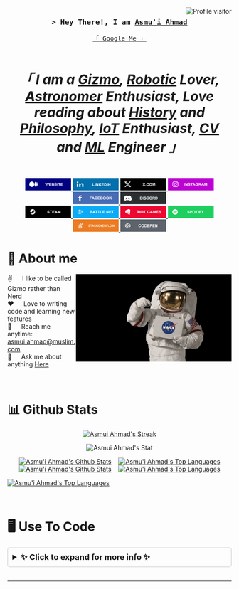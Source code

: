 <a href="https://komarev.com/ghpvc/?username=asmuiahmad">
  <img align="right" src="https://komarev.com/ghpvc/?username=asmuiahmad&label=Visitors&color=0e75b6&style=flat" alt="Profile visitor" />
</a>

<!-- Intro  -->
<h3 align="center">
        <samp>&gt; Hey There!, I am
                <b><a target="_blank" href="https://asmuiahmad.github.io">Asmu'i Ahmad</a></b>
        </samp>
</h3>

<p align="center"> 
  <samp>
    <a target="_blank" href="https://www.google.com/search?q=Ahmad+Asmu'i">「 Google Me 」</a>
    <br>
  </br>
    <h5 align="center" style="font-size: 30px;">
    「 I am a 
    <a target="_blank" href="https://simple.wikipedia.org/wiki/Gizmo">Gizmo</a>, 
    <a target="_blank" href="https://en.wikipedia.org/wiki/Robotics">Robotic</a> Lover, 
    <a target="_blank" href="https://en.wikipedia.org/wiki/Astronomy">Astronomer</a> Enthusiast, Love reading about 
    <a target="_blank" href="https://en.wikipedia.org/wiki/History">History</a> and <a target="_blank" href="https://en.wikipedia.org/wiki/Philosophy#:~:text=Philosophy%20(%CF%86%CE%B9%CE%BB%CE%BF%CF%83%CE%BF%CF%86%CE%AF%CE%B1%2C%20'love%20of,value%2C%20mind%2C%20and%20language.">Philosophy</a>,
    <a target="_blank" href="https://www.oracle.com/id/internet-of-things/what-is-iot/#:~:text=What%20is%20IoT%3F,and%20systems%20over%20the%20internet.">IoT</a> Enthusiast, 
    <a target="_blank" href="https://www.ibm.com/topics/computer-vision#:~:text=Computer%20vision%20is%20a%20field,they%20see%20defects%20or%20issues.">CV</a> and 
    <a target="_blank" href="https://www.ibm.com/topics/machine-learning">ML</a> Engineer 」
    </h5>

  </samp>
</p>

<p align="center">
 <a target="_blank" href="https://asmuiahmad.github.io" target="blank">
  <img src="https://github.com/asmuiahmad/asmuiahmad/blob/main/assets/icons-about/website.png" height="28" alt="website"/>
 </a>
 <a target="_blank" href="https://linkedin.com/in/asmuiahmad" target="_blank">
  <img src="https://github.com/asmuiahmad/asmuiahmad/blob/main/assets/icons-about/linkedin.png" height="28" alt="linkedin"/>
 </a>
 <a target="_blank" href="https://x.com/asmui_ahmd" target="_blank">
  <img src="https://github.com/asmuiahmad/asmuiahmad/blob/main/assets/icons-about/x.com.png" height="28" alt="x.com"/>
 </a>
 <a target="_blank" href="https://instagram.com/asmui_ahmad" target="_blank">
  <img src="https://github.com/asmuiahmad/asmuiahmad/blob/main/assets/icons-about/instagram.png" height="28" alt="instagram"/>
 </a> 
 <a target="_blank" href="https://facebook.com/asmui.ahmad28" target="_blank">
  <img src="https://github.com/asmuiahmad/asmuiahmad/blob/main/assets/icons-about/facebook.png" height="28" alt="facebook"/>
 </a>
 <a target="_blank" href="https://asmuiahmad.github.io/html/discord" target="_blank">
  <img src="https://github.com/asmuiahmad/asmuiahmad/blob/main/assets/icons-about/discord.png" height="28" alt="discord"/>
 </a>
</br>
  <a target="_blank" href="https://steamcommunity.com/id/darthVoyage/" target="_blank">
  <img src="https://github.com/asmuiahmad/asmuiahmad/blob/main/assets/icons-about/steam.png" height="28" alt="steam"/>
 </a>
 <a target="_blank" href="https://asmuiahmad.github.io/html/battlenet" target="_blank">
  <img src="https://github.com/asmuiahmad/asmuiahmad/blob/main/assets/icons-about/battlenet.png" height="28" alt="battlenet"/>
 </a>
 <a target="_blank" href="https://asmuiahmad.github.io/html/riotgames" target="_blank">
  <img src="https://github.com/asmuiahmad/asmuiahmad/blob/main/assets/icons-about/riotgames.png" height="28" alt="riotgames"/>
 </a>
 <a target="_blank" href="https://open.spotify.com/user/301h3eupxf1jilha20n3ca2xm?si=41824fcf00c349f7" target="_blank">
  <img src="https://github.com/asmuiahmad/asmuiahmad/blob/main/assets/icons-about/spotify.png" height="28" alt="spotify"/>
 </a>  
 <a target="_blank" href="https://stackoverflow.com/users/14989413/darth-voyage" target="_blank">
  <img src="https://github.com/asmuiahmad/asmuiahmad/blob/main/assets/icons-about/stackoverflow.png" height="28" alt="stackoverflow"/>
 </a> 
 <a target="_blank" href="https://codepen.io/asmui_ahmad" target="_blank">
  <img src="https://github.com/asmuiahmad/asmuiahmad/blob/main/assets/icons-about/codepen.png" height="28" alt="codepen"/>
 </a> 
  
</p>

<!-- About Section -->
# 🔬 About me
<p>
 <img align="right" width="350" src="/assets/astronaut.gif" alt="Coding gif" />  
 ✌️ &emsp; I like to be called Gizmo rather than Nerd <br/>
 ❤️ &emsp; Love to writing code and learning new features<br/>
 📧 &emsp; Reach me anytime: <a href="mailto:asmui.ahmad@muslim.com">asmui.ahmad@muslim.com</a><br/>
 💬 &emsp; Ask me about anything <a target="_blank" href="https://github.com/asmuiahmad/asmuiahmad/issues">Here</a><br /> 
<br/>
<br/>
<be/>

# 📊 Github Stats
<p align="center">
  <a href="https://git.io/streak-stats"><img src="https://github-readme-streak-stats.herokuapp.com?user=asmuiahmad&theme=tokyonight&hide_border=true&border_radius=6&date_format=M%20j%5B%2C%20Y%5D" alt="Asmui Ahmad's Streak" /></a>
</p>

<p align="center">
  <img src="http://github-profile-summary-cards.vercel.app/api/cards/profile-details?username=asmuiahmad&theme=tokyonight" alt="Asmui Ahmad's Stat">
</p>
<p align="center">
    <a href="https://github.com/asmuiahmad"><img alt="Asmu'i Ahmad's Github Stats" src="http://github-profile-summary-cards.vercel.app/api/cards/most-commit-language?username=asmuiahmad&theme=tokyonight"/></a>
  &nbsp;&nbsp;
  <a href="https://github.com/asmuiahmad"><img alt="Asmu'i Ahmad's Top Languages" src="http://github-profile-summary-cards.vercel.app/api/cards/repos-per-language?username=asmuiahmad&theme=tokyonight"/></a>
</a>

<a> 
    <a href="https://github.com/asmuiahmad"><img alt="Asmu'i Ahmad's Github Stats" src="http://github-profile-summary-cards.vercel.app/api/cards/stats?username=asmuiahmad&theme=tokyonight"/></a>
  &nbsp;&nbsp;
    <a href="https://github.com/asmuiahmad"><img alt="Asmu'i Ahmad's Top Languages" src="http://github-profile-summary-cards.vercel.app/api/cards/productive-time?username=asmuiahmad&theme=tokyonight&utcOffset=8"/></a>
</a>
  <br />
  
<a href="https://github.com/asmuiahmad"><img alt="Asmu'i Ahmad's Top Languages" src="https://github-readme-activity-graph.vercel.app/graph?username=asmuiahmad&theme=tokyo-night&line="/></a>
</p>
<br />
<be />

# 🖥️ Use To Code
<details style="border: 1px solid #ccc; padding: 10px; border-radius: 5px;">
  <summary style="font-size: 18px; font-weight: bold; cursor: pointer;">✨ Click to expand for more info ✨</summary>
  <div style="margin-top: 10px;">
    <p>
    Here is some more detailed information about my skills.
  </br>This section is hidden by default but will be shown when you click "Click to expand."
    </p>
<h3 align="left">Programming Skills :</h3>
<p align="left"> 
  <a href="https://www.python.org/" target="_blank" rel="noreferrer"> 
  <img src="https://github.com/tandpfun/skill-icons/raw/main/icons/Python-Dark.svg" alt="python" width="50" height="50"/></a>
    
  <a href="https://www.cprogramming.com/" target="_blank" rel="noreferrer">
  <img src="https://github.com/tandpfun/skill-icons/raw/main/icons/CPP.svg" alt="cpp" width="50" height="50"/></a>

  <a href="https://www.lua.org/" target="_blank" rel="noreferrer">  
  <img src="https://github.com/tandpfun/skill-icons/raw/main/icons/Lua-Dark.svg" alt="lua" width="50" height="50"/></a>

  <a href="https://www.java.com/" target="_blank" rel="noreferrer">  
  <img src="https://github.com/tandpfun/skill-icons/raw/main/icons/Java-Dark.svg" alt="java" width="50" height="50"/></a>

  <a href="https://www.php.net/" target="_blank" rel="noreferrer">  
  <img src="https://github.com/tandpfun/skill-icons/raw/main/icons/PHP-Dark.svg" alt="php" width="50" height="50"/></a>

  <a href="https://www.gnu.org/software/bash/" target="_blank" rel="noreferrer">
  <img src="https://github.com/tandpfun/skill-icons/raw/main/icons/Bash-Dark.svg" alt="bash" width="50" height="50"/></a>  
</p>

<h3 align="left">Artificial Intelligence / Machine Learning :</h3>
<p align="left">
  <a href="https://opencv.org/" target="_blank" rel="noreferrer">
  <img src="https://github.com/tandpfun/skill-icons/raw/main/icons/OpenCV-Dark.svg" alt="opencv" width="50" height="50"/></a>

  <a href="https://pandas.pydata.org/" target="_blank" rel="noreferrer">
  <img src="https://github.com/asmuiahmad/asmuiahmad/blob/main/assets/icons/pandas.svg" alt="pandas" width="50" height="50"/></a>

  <a href="https://pytorch.org/" target="_blank" rel="noreferrer">
  <img src="https://github.com/tandpfun/skill-icons/raw/main/icons/PyTorch-Dark.svg" alt="pytorch" width="50" height="50"/></a>

  <a href="https://jupyter.org/" target="_blank" rel="noreferrer">
  <img src="https://github.com/asmuiahmad/asmuiahmad/blob/main/assets/icons/jupyter.svg" alt="opencv" width="50" height="50"/></a>

  <a href="https://keras.io/" target="_blank" rel="noreferrer">
  <img src="https://github.com/asmuiahmad/asmuiahmad/blob/main/assets/icons/keras.svg" alt="keras" width="50" height="50"/></a>

  <a href="https://matplotlib.org/" target="_blank" rel="noreferrer">
  <img src="https://github.com/asmuiahmad/asmuiahmad/blob/main/assets/icons/matploitlb.svg" alt="matplotlib" width="50" height="50"/></a>

  <a href="https://numpy.org/" target="_blank" rel="noreferrer">
  <img src="https://github.com/asmuiahmad/asmuiahmad/blob/main/assets/icons/numpy.svg" alt="numpy" width="50" height="50"/></a>

  <a href="https://scikit-learn.org/" target="_blank" rel="noreferrer">
  <img src="https://github.com/asmuiahmad/asmuiahmad/blob/main/assets/icons/scikit.svg" alt="scikit" width="50" height="50"/></a>

  <a href="https://pypi.org/project/Theano/" target="_blank" rel="noreferrer">
  <img src="https://github.com/asmuiahmad/asmuiahmad/blob/main/assets/icons/theano.svg" alt="theano" width="50" height="50"/></a>

  <a href="https://radimrehurek.com/gensim/" target="_blank" rel="noreferrer">
  <img src="https://github.com/asmuiahmad/asmuiahmad/blob/main/assets/icons/gensim.svg" alt="opencv" width="50" height="50"/></a>

  <a href="https://seaborn.pydata.org/" target="_blank" rel="noreferrer">
  <img src="https://github.com/asmuiahmad/asmuiahmad/blob/main/assets/icons/seaborn.svg" alt="opencv" width="50" height="50"/></a>
</p>

<h3 align="left">Frontend Developments :</h3>
<p align="left"> 
  <a href="https://www.w3schools.com/html/" target="_blank" rel="noreferrer">
  <img src="https://github.com/tandpfun/skill-icons/raw/main/icons/HTML.svg" alt="html" width="50" height="50"/></a>

  <a href="https://www.w3schools.com/css/" target="_blank" rel="noreferrer">
  <img src="https://github.com/tandpfun/skill-icons/raw/main/icons/CSS.svg" alt="css" width="50" height="50"/></a>

  <a href="https://www.javascript.com/" target="_blank" rel="noreferrer">
  <img src="https://github.com/tandpfun/skill-icons/raw/main/icons/JavaScript.svg" alt="javascript" width="50" height="50"/></a>

  <a href="https://angular.io/" target="_blank" rel="noreferrer">
  <img src="https://github.com/tandpfun/skill-icons/raw/main/icons/Angular-Dark.svg" alt="angular" width="50" height="50"/></a>

  <a href="https://getbootstrap.com/" target="_blank" rel="noreferrer">
  <img src="https://github.com/tandpfun/skill-icons/raw/main/icons/Bootstrap.svg" alt="bootstrap" width="50" height="50"/></a>

  <a href="https://sass-lang.com/" target="_blank" rel="noreferrer">
  <img src="https://github.com/tandpfun/skill-icons/raw/main/icons/Sass.svg" alt="sass" width="50" height="50"/></a>

  <a href="https://www.qt.io/" target="_blank" rel="noreferrer">
  <img src="https://github.com/tandpfun/skill-icons/raw/main/icons/QT-Dark.svg" alt="qt" width="50" height="50"/></a>

  <a href="https://www.gtk.org/" target="_blank" rel="noreferrer">
  <img src="https://github.com/tandpfun/skill-icons/raw/main/icons/GTK-Dark.svg" alt="gtk" width="50" height="50"/></a>

  <a href="https://cmake.org/" target="_blank" rel="noreferrer">
  <img src="https://github.com/tandpfun/skill-icons/raw/main/icons/CMake-Dark.svg" alt="cmake" width="50" height="50"/></a>
</p>

<h3 align="left">Backend Developments :</h3>
<p align="left"> 
  <a href="https://nginx.org/en/" target="_blank" rel="noreferrer">
  <img src="https://github.com/tandpfun/skill-icons/raw/main/icons/Nginx.svg" alt="nginx" width="50" height="50"/></a>

  <a href="https://nodejs.org/" target="_blank" rel="noreferrer">
  <img src="https://github.com/tandpfun/skill-icons/raw/main/icons/NodeJS-Dark.svg" alt="nodejs" width="50" height="50"/></a>
</p>

<h3 align="left">Mobile Apps Developments :</h3>
<p align="left">
  <a href="https://developer.android.com/" target="_blank" rel="noreferrer">
  <img src="https://github.com/tandpfun/skill-icons/raw/main/icons/AndroidStudio-Dark.svg" alt="android-studio" width="50" height="50"/></a>

  <a href="https://developer.apple.com/xcode/" target="_blank" rel="noreferrer">
  <img src="https://github.com/asmuiahmad/asmuiahmad/blob/main/assets/icons/xcode.svg" alt="ios" width="50" height="50"/></a>

  <a href="https://dart.dev/" target="_blank" rel="noreferrer">
  <img src="https://github.com/tandpfun/skill-icons/raw/main/icons/Dart-Dark.svg" alt="dart" width="50" height="50"/></a>

  <a href="https://flutter.dev/" target="_blank" rel="noreferrer">
  <img src="https://github.com/tandpfun/skill-icons/raw/main/icons/Flutter-Dark.svg" alt="flutter" width="50" height="50"/></a>

  <a href="https://react.dev/" target="_blank" rel="noreferrer">
  <img src="https://github.com/tandpfun/skill-icons/raw/main/icons/React-Dark.svg" alt="react" width="50" height="50"/></a>
</p>

<h3 align="left">Database :</h3>
<p align="left">
  <a href="https://www.mysql.com/" target="_blank" rel="noreferrer">
  <img src="https://github.com/tandpfun/skill-icons/raw/main/icons/MySQL-Dark.svg" alt="mysql" width="50" height="50"/></a>

  <a href="https://www.mongodb.com/" target="_blank" rel="noreferrer">
  <img src="https://github.com/tandpfun/skill-icons/raw/main/icons/MongoDB.svg" alt="mongodb" width="50" height="50"/></a>

  <a href="https://www.postgresql.org/" target="_blank" rel="noreferrer">
  <img src="https://github.com/tandpfun/skill-icons/raw/main/icons/PostgreSQL-Dark.svg" alt="postgresql" width="50" height="50"/></a>

  <a href="https://www.sqlite.org/" target="_blank" rel="noreferrer">
  <img src="https://github.com/asmuiahmad/asmuiahmad/blob/main/assets/icons/sqlite.svg" alt="sqllite" width="50" height="50"/></a>
</p>

<h3 align="left">DevOps :</h3>
<p align="left">
  <a href="https://aws.amazon.com/" target="_blank" rel="noreferrer">
  <img src="https://github.com/tandpfun/skill-icons/raw/main/icons/AWS-Dark.svg" alt="aws" width="50" height="50"/></a>

  <a href="https://azure.microsoft.com/id-id/free" target="_blank" rel="noreferrer">
  <img src="https://github.com/tandpfun/skill-icons/raw/main/icons/Azure-Dark.svg" alt="azure" width="50" height="50"/></a>

  <a href="https://www.docker.com/" target="_blank" rel="noreferrer">
  <img src="https://github.com/tandpfun/skill-icons/raw/main/icons/Docker.svg" alt="docker" width="50" height="50"/></a>

  <a href="https://www.jenkins.io/" target="_blank" rel="noreferrer">
  <img src="https://github.com/tandpfun/skill-icons/raw/main/icons/Jenkins-Dark.svg" alt="jenkins" width="50" height="50"/></a>
</p>

<h3 align="left">Frameworks :</h3>
<p align="left">
  <a href="https://flask.palletsprojects.com/" target="_blank" rel="noreferrer">
  <img src="https://github.com/tandpfun/skill-icons/raw/main/icons/Flask-Dark.svg" alt="flask" width="50" height="50"/></a>

  <a href="https://laravel.com/" target="_blank" rel="noreferrer">
  <img src="https://github.com/tandpfun/skill-icons/raw/main/icons/Laravel-Dark.svg" alt="laravel" width="50" height="50"/></a>

  <a href="https://symfony.com/" target="_blank" rel="noreferrer">
  <img src="https://github.com/tandpfun/skill-icons/raw/main/icons/Symfony-Dark.svg" alt="symfony" width="50" height="50"/></a>
</p>

<h3 align="left">Mastering Software :</h3>
<p align="left">
  <a href="https://www.adobe.com/products/photoshop.html" target="_blank" rel="noreferrer">
  <img src="https://github.com/tandpfun/skill-icons/raw/main/icons/Photoshop.svg" alt="photoshop" width="50" height="50"/></a>

  <a href="https://www.adobe.com/id_en/products/illustrator.html" target="_blank" rel="noreferrer">
  <img src="https://github.com/tandpfun/skill-icons/raw/main/icons/Illustrator.svg" alt="illustrator" width="50" height="50"/></a>

  <a href="https://adobexdplatform.com/" target="_blank" rel="noreferrer">
  <img src="https://github.com/tandpfun/skill-icons/raw/main/icons/XD.svg" alt="xd" width="50" height="50"/></a>

  <a href="https://www.adobe.com/id_en/products/aftereffects.html" target="_blank" rel="noreferrer">
  <img src="https://github.com/tandpfun/skill-icons/raw/main/icons/AfterEffects.svg" alt="ae" width="50" height="50"/></a>

  <a href="https://www.adobe.com/products/audition.html" target="_blank" rel="noreferrer">
  <img src="https://github.com/tandpfun/skill-icons/raw/main/icons/Audition.svg" alt="audition" width="50" height="50"/></a>

  <a href="https://www.blackmagicdesign.com/products/davinciresolve" target="_blank" rel="noreferrer">
  <img src="https://github.com/asmuiahmad/asmuiahmad/blob/main/assets/icons/davinci.svg" alt="davinci" width="50" height="50"/></a>

  <a href="https://www.image-line.com/" target="_blank" rel="noreferrer">
  <img src="https://github.com/asmuiahmad/asmuiahmad/blob/main/assets/icons/flstudio.svg" alt="fl" width="50" height="50"/></a>

  <a href="https://www.figma.com/" target="_blank" rel="noreferrer">
  <img src="https://github.com/tandpfun/skill-icons/raw/main/icons/Figma-Dark.svg" alt="figma" width="50" height="50"/></a>

  <a href="https://www.sketchup.com/" target="_blank" rel="noreferrer">
  <img src="https://github.com/tandpfun/skill-icons/raw/main/icons/Sketchup-Dark.svg" alt="sketchup" width="50" height="50"/></a>

  <a href="https://inkscape.org/" target="_blank" rel="noreferrer">
  <img src="https://github.com/asmuiahmad/asmuiahmad/blob/main/assets/icons/inkscape.svg" alt="inkscape" width="50" height="50"/></a>

  <a href="https://web.autocad.com/" target="_blank" rel="noreferrer">
  <img src="https://github.com/tandpfun/skill-icons/raw/main/icons/AutoCAD-Dark.svg" alt="autocad" width="50" height="50"/></a>

  <a href="https://www.blender.org/" target="_blank" rel="noreferrer">
  <img src="https://github.com/tandpfun/skill-icons/raw/main/icons/Blender-Dark.svg" alt="blender" width="50" height="50"/></a>
</p>

<h3 align="left">Favourite Operating System :</h3>
<p align="left">
  <a href="https://www.apple.com/macbook-pro/" target="_blank" rel="noreferrer">
  <img src="https://github.com/asmuiahmad/asmuiahmad/blob/main/assets/icons/macos.svg" alt="macos" width="50" height="50"/></a>

  <a href="https://www.linux.org/" target="_blank" rel="noreferrer">
  <img src="https://github.com/tandpfun/skill-icons/raw/main/icons/Linux-Dark.svg" alt="linux" width="50" height="50"/></a>

  <a href="https://archlinux.org/" target="_blank" rel="noreferrer">
  <img src="https://github.com/tandpfun/skill-icons/raw/main/icons/Arch-Dark.svg" alt="arch" width="50" height="50"/></a>

  <a href="https://www.debian.org/" target="_blank" rel="noreferrer">
  <img src="https://github.com/tandpfun/skill-icons/raw/main/icons/Debian-Dark.svg" alt="debian" width="50" height="50"/></a>

  <a href="https://www.freebsd.org/" target="_blank" rel="noreferrer">
  <img src="https://github.com/asmuiahmad/asmuiahmad/blob/main/assets/icons/freebsd.svg" alt="bsd" width="50" height="50"/></a>
</p>

<h3 align="left">Other :</h3>
<p align="left">
  <a href="https://git-scm.com/" target="_blank" rel="noreferrer">
  <img src="https://github.com/tandpfun/skill-icons/raw/main/icons/Git.svg" alt="git" width="50" height="50"/></a>

  <a href="https://www.arduino.cc/" target="_blank" rel="noreferrer">
  <img src="https://github.com/tandpfun/skill-icons/raw/main/icons/Arduino.svg" alt="arduino" width="50" height="50"/></a>

  <a href="https://www.raspberrypi.org/" target="_blank" rel="noreferrer">
  <img src="https://github.com/tandpfun/skill-icons/raw/main/icons/RaspberryPi-Dark.svg" alt="raspberry" width="50" height="50"/></a>

  <a href="https://unity.com/" target="_blank" rel="noreferrer">
  <img src="https://github.com/tandpfun/skill-icons/raw/main/icons/Unity-Dark.svg" alt="unity" width="50" height="50"/></a>

  <a href="https://neovim.io/" target="_blank" rel="noreferrer">
  <img src="https://github.com/tandpfun/skill-icons/raw/main/icons/NeoVim-Dark.svg" alt="nvim" width="50" height="50"/></a>

  <a href="https://www.opengl.org/" target="_blank" rel="noreferrer">
  <img src="https://github.com/asmuiahmad/asmuiahmad/blob/main/assets/icons/opengl.svg" alt="opengl" width="50" height="50"/></a>
</p>
</div>
</details>
<br/>
<hr/>

